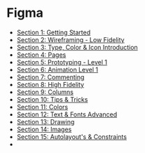 # Figma

- [Section 1: Getting Started](https://github.com/devliwa/Figma/tree/main/Section%201%3A%20Getting%20Started)
- [Section 2: Wireframing - Low Fidelity](https://github.com/devliwa/Figma/tree/main/Section%202%3A%20Wireframing%20-%20Low%20Fidelity)
- [Section 3: Type, Color & Icon Introduction](https://github.com/devliwa/Figma/tree/main/Section%203%3A%20Type%2C%20Color%20%26%20Icon%20Introduction)
- [Section 4: Pages]()
- [Section 5: Prototyping - Level 1]()
- [Section 6: Animation Level 1]()
- [Section 7: Commenting]()
- [Section 8: High Fidelity]()
- [Section 9: Columns]()
- [Section 10: Tips & Tricks]()
- [Section 11: Colors]()
- [Section 12: Text & Fonts Advanced]()
- [Section 13: Drawing]()
- [Section 14: Images]()
- [Section 15: Autolayout's & Constraints]()
- 
